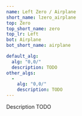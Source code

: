 ```yaml
---
name: Left Zero / Airplane
short_name: lzero_airplane
top: Zero
top_short_name: zero
top_lr: Left
bot: Airplane
bot_short_name: airplane

default_alg:
  alg: "0,0/"
  description: TODO
other_algs:
  -
    alg: "0,0/"
    description: TODO
---
```


Description TODO

